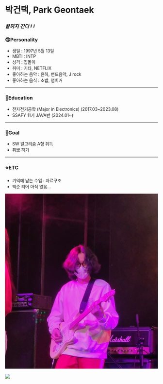 # 박건택, Park Geontaek
###  *끝까지 간다 ! !*
### 😎Personality 
- 생일 : 1997년 5월 13일 
- MBTI : INTP
- 성격 : 집돌이 
- 취미 : 기타, NETFLIX
- 좋아하는 음악 : 윤하, 밴드음악, J rock
- 좋아하는 음식 : 초밥, 햄버거

---
### 📖Education 
- 전자전기공학 (Major in Electronics) (2017.03~2023.08)
- SSAFY 11기 JAVA반  (2024.01~)
---
### 🎈Goal 
- SW 알고리즘 A형 취득
- 취뽀 하기
---
### ⭐ETC
- 기억에 남는 수업 : 자료구조
- 백준 티어 아직 없음...

 ![poster](./assets/123.jpg)

<a href="https://github.com/qkrrjsxor">
<img src="https://img.shields.io/badge/Github-181717?style=for-the-badge&logo=Github&logoColor=white">
</a>
